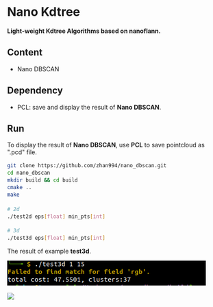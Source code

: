 # Nano Kdtree
**Light-weight Kdtree Algorithms based on nanoflann.**

## Content
- Nano DBSCAN

## Dependency

- PCL: save and display the result of **Nano DBSCAN**.

## Run

To display the result of **Nano DBSCAN**, use **PCL** to save pointcloud as ".pcd" file.

```bash
git clone https://github.com/zhan994/nano_dbscan.git
cd nano_dbscan
mkdir build && cd build
cmake ..
make

# 2d
./test2d eps[float] min_pts[int] 

# 3d
./test3d eps[float] min_pts[int] 
```

The result of example **test3d**.

![](imgs/test3d.png)

![](imgs/test3d.gif)
